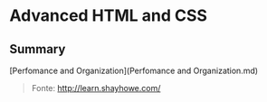 # Advanced HTML and CSS

## Summary

[Perfomance and Organization](Perfomance and Organization.md)

>Fonte: http://learn.shayhowe.com/
